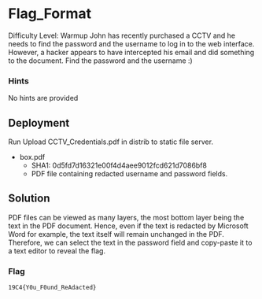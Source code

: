 
# Flag_Format 

Difficulty Level: Warmup
John has recently purchased a CCTV and he needs to find the password and the username to log in to the web interface. However, a hacker appears to have intercepted his email and did something to the document. Find the password and the username :)

### Hints

No hints are provided

## Deployment

Run Upload CCTV_Credentials.pdf in distrib to static file server.

- box.pdf
    - SHA1: 0d5fd7d16321e00f4d4aee9012fcd621d7086bf8
    - PDF file containing redacted username and password fields.


## Solution

PDF files can be viewed as many layers, the most bottom layer being the text in the PDF document. Hence, even if the text is redacted by Microsoft Word for example, the text itself will remain unchanged in the PDF. Therefore, we can select the text in the password field and copy-paste it to a text editor to reveal the flag.

### Flag
`19C4{Y0u_F0und_ReAdacted}`
